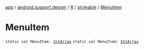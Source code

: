 [app](../../../index.md) / [android.support.design](../../index.md) / [R](../index.md) / [styleable](index.md) / [MenuItem](.)

# MenuItem

`static val MenuItem: `[`IntArray`](https://kotlinlang.org/api/latest/jvm/stdlib/kotlin/-int-array/index.html)
`static val MenuItem: `[`IntArray`](https://kotlinlang.org/api/latest/jvm/stdlib/kotlin/-int-array/index.html)